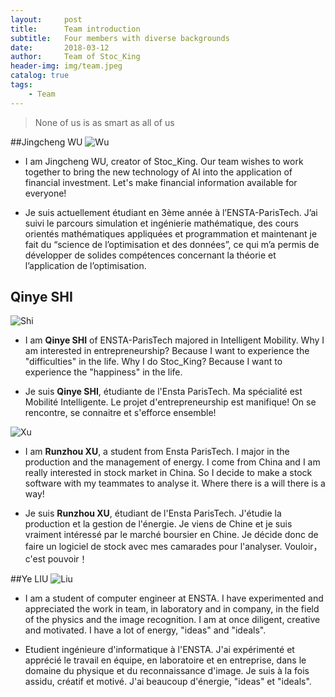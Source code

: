 ```yaml
---
layout:     post
title:      Team introduction
subtitle:   Four members with diverse backgrounds
date:       2018-03-12
author:     Team of Stoc_King
header-img: img/team.jpeg
catalog: true
tags:
    - Team
---
```


>None of us is as smart as all of us

##Jingcheng WU
![Wu](https://ws4.sinaimg.cn/large/006tNc79gy1fpjr570pzaj30ks0kuwh5.jpg)

* I am Jingcheng WU, creator of Stoc_King. Our team wishes to work together to bring the new technology of AI into the application of financial investment. Let's make financial information available for everyone!

* Je suis actuellement étudiant en 3ème année à l’ENSTA-ParisTech. J’ai suivi le parcours simulation et ingénierie mathématique, des cours orientés mathématiques appliquées et programmation et maintenant je fait du “science de l’optimisation et des données”, ce qui m’a permis de développer de solides compétences concernant la théorie et l’application  de l’optimisation. 

## Qinye SHI 
![Shi](https://ws1.sinaimg.cn/large/006tNc79gy1fpjr5bfhpnj318w0u0npd.jpg)

* I am **Qinye SHI** of ENSTA-ParisTech majored in Intelligent Mobility. Why I am interested in entrepreneurship? Because I want to experience the "difficulties" in the life. Why I do Stoc_King? Because I want to experience the "happiness" in the life.

* Je suis **Qinye SHI**, étudiante de l'Ensta ParisTech. Ma spécialité est Mobilité Intelligente.  Le projet d'entrepreneurship est manifique! On se rencontre, se connaitre et s'efforce ensemble!

![Xu](https://ws2.sinaimg.cn/large/006tNc79gy1fpjr5e80s7j31900u0djj.jpg)

* I am **Runzhou XU**, a student from Ensta ParisTech. I major in the production and the management of energy. I come from China and I am really interested in stock market in China. So I decide to make a stock software with my teammates to analyse it. Where there is a will there is a way!

* Je suis **Runzhou XU**, étudiant de l'Ensta ParisTech. J'étudie la production et la gestion de l'énergie. Je viens de Chine et je suis vraiment intéressé par le marché boursier en Chine. Je décide donc de faire un logiciel de stock avec mes camarades pour l'analyser. Vouloir， c'est pouvoir！

##Ye LIU
![Liu](https://ws1.sinaimg.cn/large/006tNc79gy1fpjr5h0qoej30u0140gs5.jpg)

* I am a student of computer engineer at ENSTA. I have experimented and appreciated the work in team, in laboratory and in company, in the field of the physics and the image recognition. I am at once diligent, creative and motivated. I have a lot of energy, "ideas" and "ideals".

* Etudient ingénieure d'informatique à l'ENSTA. J'ai expérimenté et apprécié le travail en équipe, en laboratoire et en entreprise, dans le domaine du physique et du reconnaissance d'image. Je suis à la fois assidu, créatif et motivé. J'ai beaucoup d'énergie, "ideas" et "ideals".
